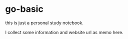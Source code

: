 # go-basic

this is just a personal study notebook.

I collect some information and website url as memo here.


